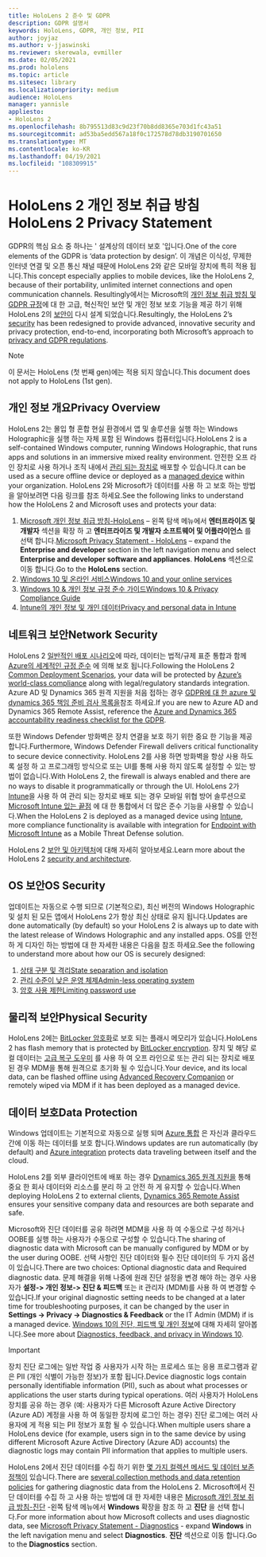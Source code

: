 ```yaml
---
title: HoloLens 2 준수 및 GDPR
description: GDPR 설명서
keywords: HoloLens, GDPR, 개인 정보, PII
author: joyjaz
ms.author: v-jjaswinski
ms.reviewer: skerewala, evmiller
ms.date: 02/05/2021
ms.prod: hololens
ms.topic: article
ms.sitesec: library
ms.localizationpriority: medium
audience: HoloLens
manager: yannisle
appliesto:
- HoloLens 2
ms.openlocfilehash: 8b795513d83c9d23f70b8dd8365e703d1fc43a51
ms.sourcegitcommit: ad53ba5edd567a18f0c172578d78db3190701650
ms.translationtype: MT
ms.contentlocale: ko-KR
ms.lasthandoff: 04/19/2021
ms.locfileid: "108309915"
---
```

# <a name="hololens-2-privacy-statement"></a><span data-ttu-id="1ca3e-104">HoloLens 2 개인 정보 취급 방침</span><span class="sxs-lookup"><span data-stu-id="1ca3e-104">HoloLens 2 Privacy Statement</span></span>

<span data-ttu-id="1ca3e-105">GDPR의 핵심 요소 중 하나는 ' 설계상의 데이터 보호 '입니다.</span><span class="sxs-lookup"><span data-stu-id="1ca3e-105">One of the core elements of the GDPR is ‘data protection by design’.</span></span> <span data-ttu-id="1ca3e-106">이 개념은 이식성, 무제한 인터넷 연결 및 오픈 통신 채널 때문에 HoloLens 2와 같은 모바일 장치에 특히 적용 됩니다.</span><span class="sxs-lookup"><span data-stu-id="1ca3e-106">This concept especially applies to mobile devices, like the HoloLens 2, because of their portability, unlimited internet connections and open communication channels.</span></span> <span data-ttu-id="1ca3e-107">Resultingly에서는 Microsoft의 [개인 정보 취급 방침 및 GDPR 규정](https://privacy.microsoft.com/)에 대 한 고급, 혁신적인 보안 및 개인 정보 보호 기능을 제공 하기 위해 HoloLens 2의 [보안이](https://docs.microsoft.com/hololens/security-architecture) 다시 설계 되었습니다.</span><span class="sxs-lookup"><span data-stu-id="1ca3e-107">Resultingly, the HoloLens 2’s [security](https://docs.microsoft.com/hololens/security-architecture) has been redesigned to provide advanced, innovative security and privacy protection, end-to-end, incorporating both Microsoft’s approach to [privacy and GDPR regulations](https://privacy.microsoft.com/).</span></span>

 >[!NOTE]
> <span data-ttu-id="1ca3e-108">이 문서는 HoloLens (첫 번째 gen)에는 적용 되지 않습니다.</span><span class="sxs-lookup"><span data-stu-id="1ca3e-108">This document does not apply to HoloLens (1st gen).</span></span>

## <a name="privacy-overview"></a><span data-ttu-id="1ca3e-109">개인 정보 개요</span><span class="sxs-lookup"><span data-stu-id="1ca3e-109">Privacy Overview</span></span>

<span data-ttu-id="1ca3e-110">HoloLens 2는 몰입 형 혼합 현실 환경에서 앱 및 솔루션을 실행 하는 Windows Holographic을 실행 하는 자체 포함 된 Windows 컴퓨터입니다.</span><span class="sxs-lookup"><span data-stu-id="1ca3e-110">HoloLens 2 is a self-contained Windows computer, running Windows Holographic, that runs apps and solutions in an immersive mixed reality environment.</span></span> <span data-ttu-id="1ca3e-111">안전한 오프 라인 장치로 사용 하거나 조직 내에서 [관리 되는 장치로](https://docs.microsoft.com/mem/intune/fundamentals/windows-holographic-for-business) 배포할 수 있습니다.</span><span class="sxs-lookup"><span data-stu-id="1ca3e-111">It can be used as a secure offline device or deployed as a [managed device](https://docs.microsoft.com/mem/intune/fundamentals/windows-holographic-for-business) within your organization.</span></span> <span data-ttu-id="1ca3e-112">HoloLens 2와 Microsoft가 데이터를 사용 하 고 보호 하는 방법을 알아보려면 다음 링크를 참조 하세요.</span><span class="sxs-lookup"><span data-stu-id="1ca3e-112">See the following links to understand how the HoloLens 2 and Microsoft uses and protects your data:</span></span>
1. <span data-ttu-id="1ca3e-113">[Microsoft 개인 정보 취급 방침-HoloLens](https://privacy.microsoft.com/privacystatement) – 왼쪽 탐색 메뉴에서 **엔터프라이즈 및 개발자** 섹션을 확장 하 고 **엔터프라이즈 및 개발자 소프트웨어 및 어플라이언스** 를 선택 합니다.</span><span class="sxs-lookup"><span data-stu-id="1ca3e-113">[Microsoft Privacy Statement - HoloLens](https://privacy.microsoft.com/privacystatement) – expand the **Enterprise and developer** section in the left navigation menu and select **Enterprise and developer software and appliances**.</span></span> <span data-ttu-id="1ca3e-114">**HoloLens** 섹션으로 이동 합니다.</span><span class="sxs-lookup"><span data-stu-id="1ca3e-114">Go to the **HoloLens** section.</span></span>
2.  [<span data-ttu-id="1ca3e-115">Windows 10 및 온라인 서비스</span><span class="sxs-lookup"><span data-stu-id="1ca3e-115">Windows 10 and your online services</span></span>](https://privacy.microsoft.com/windows10privacy)
3.  [<span data-ttu-id="1ca3e-116">Windows 10 & 개인 정보 규정 준수 가이드</span><span class="sxs-lookup"><span data-stu-id="1ca3e-116">Windows 10 & Privacy Compliance Guide</span></span>](https://docs.microsoft.com/windows/privacy/windows-10-and-privacy-compliance)
4.  [<span data-ttu-id="1ca3e-117">Intune의 개인 정보 및 개인 데이터</span><span class="sxs-lookup"><span data-stu-id="1ca3e-117">Privacy and personal data in Intune</span></span>](https://docs.microsoft.com/mem/intune/protect/privacy-personal-data)

## <a name="network-security"></a><span data-ttu-id="1ca3e-118">네트워크 보안</span><span class="sxs-lookup"><span data-stu-id="1ca3e-118">Network Security</span></span>
<span data-ttu-id="1ca3e-119">HoloLens 2 [일반적인 배포 시나리오](https://docs.microsoft.com/hololens/common-scenarios)에 따라, 데이터는 법적/규제 표준 통합과 함께 [Azure의 세계적인 규정 준수](https://docs.microsoft.com/azure/compliance/) 에 의해 보호 됩니다.</span><span class="sxs-lookup"><span data-stu-id="1ca3e-119">Following the HoloLens 2 [Common Deployment Scenarios](https://docs.microsoft.com/hololens/common-scenarios), your data will be protected by [Azure’s world-class compliance](https://docs.microsoft.com/azure/compliance/) along with legal/regulatory standards integration.</span></span> <span data-ttu-id="1ca3e-120">Azure AD 및 Dynamics 365 원격 지원을 처음 접하는 경우 [GDPR에 대 한 azure 및 dynamics 365 책임 준비 검사 목록을](https://docs.microsoft.com/compliance/regulatory/gdpr-arc-azure-dynamics)참조 하세요.</span><span class="sxs-lookup"><span data-stu-id="1ca3e-120">If you are new to Azure AD and Dynamics 365 Remote Assist, reference the [Azure and Dynamics 365 accountability readiness checklist for the GDPR](https://docs.microsoft.com/compliance/regulatory/gdpr-arc-azure-dynamics).</span></span>

<span data-ttu-id="1ca3e-121">또한 Windows Defender 방화벽은 장치 연결을 보호 하기 위한 중요 한 기능을 제공 합니다.</span><span class="sxs-lookup"><span data-stu-id="1ca3e-121">Furthermore, Windows Defender Firewall delivers critical functionality to secure device connectivity.</span></span> <span data-ttu-id="1ca3e-122">HoloLens 2를 사용 하면 방화벽을 항상 사용 하도록 설정 하 고 프로그래밍 방식으로 또는 UI를 통해 사용 하지 않도록 설정할 수 있는 방법이 없습니다.</span><span class="sxs-lookup"><span data-stu-id="1ca3e-122">With HoloLens 2, the firewall is always enabled and there are no ways to disable it programmatically or through the UI.</span></span> <span data-ttu-id="1ca3e-123">HoloLens 2가 [Intune](https://docs.microsoft.com/mem/intune/protect/device-compliance-get-started)을 사용 하 여 관리 되는 장치로 배포 되는 경우 모바일 위협 방어 솔루션으로 [Microsoft Intune 있는 끝점](https://docs.microsoft.com/mem/intune/protect/advanced-threat-protection) 에 대 한 통합에서 더 많은 준수 기능을 사용할 수 있습니다.</span><span class="sxs-lookup"><span data-stu-id="1ca3e-123">When the HoloLens 2 is deployed as a managed device using [Intune](https://docs.microsoft.com/mem/intune/protect/device-compliance-get-started), more compliance functionality is available with integration for [Endpoint with Microsoft Intune](https://docs.microsoft.com/mem/intune/protect/advanced-threat-protection) as a Mobile Threat Defense solution.</span></span> 

<span data-ttu-id="1ca3e-124">HoloLens 2 [보안 및 아키텍처](https://docs.microsoft.com/hololens/security-architecture)에 대해 자세히 알아보세요.</span><span class="sxs-lookup"><span data-stu-id="1ca3e-124">Learn more about the HoloLens 2 [security and architecture](https://docs.microsoft.com/hololens/security-architecture).</span></span>

## <a name="os-security"></a><span data-ttu-id="1ca3e-125">OS 보안</span><span class="sxs-lookup"><span data-stu-id="1ca3e-125">OS Security</span></span>
<span data-ttu-id="1ca3e-126">업데이트는 자동으로 수행 되므로 (기본적으로), 최신 버전의 Windows Holographic 및 설치 된 모든 앱에서 HoloLens 2가 항상 최신 상태로 유지 됩니다.</span><span class="sxs-lookup"><span data-stu-id="1ca3e-126">Updates are done automatically (by default) so your HoloLens 2 is always up to date with the latest release of Windows Holographic and any installed apps.</span></span> <span data-ttu-id="1ca3e-127">OS를 안전 하 게 디자인 하는 방법에 대 한 자세한 내용은 다음을 참조 하세요.</span><span class="sxs-lookup"><span data-stu-id="1ca3e-127">See the following to understand more about how our OS is securely designed:</span></span>
1. [<span data-ttu-id="1ca3e-128">상태 구분 및 격리</span><span class="sxs-lookup"><span data-stu-id="1ca3e-128">State separation and isolation</span></span>](https://docs.microsoft.com/hololens/security-state-separation-isolation)
1. [<span data-ttu-id="1ca3e-129">관리 수준이 낮은 운영 체제</span><span class="sxs-lookup"><span data-stu-id="1ca3e-129">Admin-less operating system</span></span>](https://docs.microsoft.com/hololens/security-adminless-os)
1. [<span data-ttu-id="1ca3e-130">암호 사용 제한</span><span class="sxs-lookup"><span data-stu-id="1ca3e-130">Limiting password use</span></span>](https://docs.microsoft.com/hololens/security-limiting-password-use)

## <a name="physical-security"></a><span data-ttu-id="1ca3e-131">물리적 보안</span><span class="sxs-lookup"><span data-stu-id="1ca3e-131">Physical Security</span></span>
<span data-ttu-id="1ca3e-132">HoloLens 2에는 [BitLocker 암호화](https://docs.microsoft.com/hololens/security-encryption-data-protection)로 보호 되는 플래시 메모리가 있습니다.</span><span class="sxs-lookup"><span data-stu-id="1ca3e-132">HoloLens 2 has flash memory that is protected by [BitLocker encryption](https://docs.microsoft.com/hololens/security-encryption-data-protection).</span></span> <span data-ttu-id="1ca3e-133">장치 및 해당 로컬 데이터는 [고급 복구 도우미](https://www.microsoft.com/p/advanced-recovery-companion/9p74z35sfrs8#activetab=pivot:overviewtab) 를 사용 하 여 오프 라인으로 또는 관리 되는 장치로 배포 된 경우 MDM을 통해 원격으로 초기화 될 수 있습니다.</span><span class="sxs-lookup"><span data-stu-id="1ca3e-133">Your device, and its local data, can be flashed offline using [Advanced Recovery Companion](https://www.microsoft.com/p/advanced-recovery-companion/9p74z35sfrs8#activetab=pivot:overviewtab) or remotely wiped via MDM if it has been deployed as a managed device.</span></span>

## <a name="data-protection"></a><span data-ttu-id="1ca3e-134">데이터 보호</span><span class="sxs-lookup"><span data-stu-id="1ca3e-134">Data Protection</span></span>
<span data-ttu-id="1ca3e-135">Windows 업데이트는 기본적으로 자동으로 실행 되며 [Azure 통합](https://docs.microsoft.com/hololens/security-encryption-data-protection#Azure-integration) 은 자신과 클라우드 간에 이동 하는 데이터를 보호 합니다.</span><span class="sxs-lookup"><span data-stu-id="1ca3e-135">Windows updates are run automatically (by default) and [Azure integration](https://docs.microsoft.com/hololens/security-encryption-data-protection#Azure-integration) protects data traveling between itself and the cloud.</span></span> 

<span data-ttu-id="1ca3e-136">HoloLens 2를 외부 클라이언트에 배포 하는 경우 [Dynamics 365 원격 지원을](https://docs.microsoft.com/hololens/hololens2-deployment-guide) 통해 중요 한 회사 데이터와 리소스를 분리 하 고 안전 하 게 유지할 수 있습니다.</span><span class="sxs-lookup"><span data-stu-id="1ca3e-136">When deploying HoloLens 2 to external clients, [Dynamics 365 Remote Assist](https://docs.microsoft.com/hololens/hololens2-deployment-guide) ensures your sensitive company data and resources are both separate and safe.</span></span> 

<span data-ttu-id="1ca3e-137">Microsoft와 진단 데이터를 공유 하려면 MDM을 사용 하 여 수동으로 구성 하거나 OOBE를 실행 하는 사용자가 수동으로 구성할 수 있습니다.</span><span class="sxs-lookup"><span data-stu-id="1ca3e-137">The sharing of diagnostic data with Microsoft can be manually configured by MDM or by the user during OOBE.</span></span> <span data-ttu-id="1ca3e-138">선택 사항인 진단 데이터와 필수 진단 데이터의 두 가지 옵션이 있습니다.</span><span class="sxs-lookup"><span data-stu-id="1ca3e-138">There are two choices: Optional diagnostic data and Required diagnostic data.</span></span> <span data-ttu-id="1ca3e-139">문제 해결을 위해 나중에 원래 진단 설정을 변경 해야 하는 경우 사용자가 **설정-> 개인 정보-> 진단 & 피드백** 또는 it 관리자 (MDM)를 사용 하 여 변경할 수 있습니다.</span><span class="sxs-lookup"><span data-stu-id="1ca3e-139">If your original diagnostic setting needs to be changed at a later time for troubleshooting purposes, it can be changed by the user in **Settings -> Privacy -> Diagnostics & Feedback** or the IT Admin (MDM) if is a managed device.</span></span> <span data-ttu-id="1ca3e-140">[Windows 10의 진단, 피드백 및 개인 정보](https://support.microsoft.com/windows/diagnostics-feedback-and-privacy-in-windows-10-28808a2b-a31b-dd73-dcd3-4559a5199319)에 대해 자세히 알아봅니다.</span><span class="sxs-lookup"><span data-stu-id="1ca3e-140">See more about [Diagnostics, feedback, and privacy in Windows 10](https://support.microsoft.com/windows/diagnostics-feedback-and-privacy-in-windows-10-28808a2b-a31b-dd73-dcd3-4559a5199319).</span></span>

> [!Important]
> <span data-ttu-id="1ca3e-141">장치 진단 로그에는 일반 작업 중 사용자가 시작 하는 프로세스 또는 응용 프로그램과 같은 PII (개인 식별이 가능한 정보)가 포함 됩니다.</span><span class="sxs-lookup"><span data-stu-id="1ca3e-141">Device diagnostic logs contain personally identifiable information (PII), such as about what processes or applications the user starts during typical operations.</span></span> <span data-ttu-id="1ca3e-142">여러 사용자가 HoloLens 장치를 공유 하는 경우 (예: 사용자가 다른 Microsoft Azure Active Directory (Azure AD) 계정을 사용 하 여 동일한 장치에 로그인 하는 경우) 진단 로그에는 여러 사용자에 게 적용 되는 PII 정보가 포함 될 수 있습니다.</span><span class="sxs-lookup"><span data-stu-id="1ca3e-142">When multiple users share a HoloLens device (for example, users sign in to the same device by using different Microsoft Azure Active Directory (Azure AD) accounts) the diagnostic logs may contain PII information that applies to multiple users.</span></span>

 

<span data-ttu-id="1ca3e-143">HoloLens 2에서 진단 데이터를 수집 하기 위한 [몇 가지 컬렉션 메서드 및 데이터 보존 정책이](https://docs.microsoft.com/hololens/hololens-diagnostic-logs) 있습니다.</span><span class="sxs-lookup"><span data-stu-id="1ca3e-143">There are [several collection methods and data retention policies](https://docs.microsoft.com/hololens/hololens-diagnostic-logs) for gathering diagnostic data from the HoloLens 2.</span></span>  <span data-ttu-id="1ca3e-144">Microsoft에서 진단 데이터를 수집 하 고 사용 하는 방법에 대 한 자세한 내용은 [Microsoft 개인 정보 취급 방침-진단](https://privacy.microsoft.com/privacystatement) -왼쪽 탐색 메뉴에서 **Windows** 확장을 참조 하 고 **진단** 을 선택 합니다.</span><span class="sxs-lookup"><span data-stu-id="1ca3e-144">For more information about how Microsoft collects and uses diagnostic data, see [Microsoft Privacy Statement - Diagnostics](https://privacy.microsoft.com/privacystatement) - expand **Windows** in the left navigation menu and select **Diagnostics**.</span></span> <span data-ttu-id="1ca3e-145">**진단** 섹션으로 이동 합니다.</span><span class="sxs-lookup"><span data-stu-id="1ca3e-145">Go to the **Diagnostics** section.</span></span>
